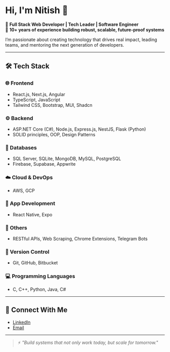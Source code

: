 # Hi, I'm Nitish 👋

🚀 **Full Stack Web Developer | Tech Leader | Software Engineer**  
💼 **10+ years of experience building robust, scalable, future-proof systems**

I’m passionate about creating technology that drives real impact, leading teams, and mentoring the next generation of developers.

---

## 🛠️ Tech Stack

### 🌐 Frontend
- React.js, Next.js, Angular
- TypeScript, JavaScript
- Tailwind CSS, Bootstrap, MUI, Shadcn

### ⚙️ Backend
- ASP.NET Core (C#), Node.js, Express.js, NestJS, Flask (Python)
- SOLID principles, OOP, Design Patterns

### 💾 Databases
- SQL Server, SQLite, MongoDB, MySQL, PostgreSQL
- Firebase, Supabase, Appwrite

### ☁️ Cloud & DevOps
- AWS, GCP

### 📱 App Development
- React Native, Expo

### 🤖 Others
- RESTful APIs, Web Scraping, Chrome Extensions, Telegram Bots

### 🔄 Version Control
- Git, GitHub, Bitbucket

### 💻 Programming Languages
- C, C++, Python, Java, C#

---

## 🤝 Connect With Me
- [LinkedIn](https://www.linkedin.com/in/nitish-kumar-9baab6230/)
- [Email](mailto:director@dctinfotech.com)

---

> ⚡ *"Build systems that not only work today, but scale for tomorrow."*
